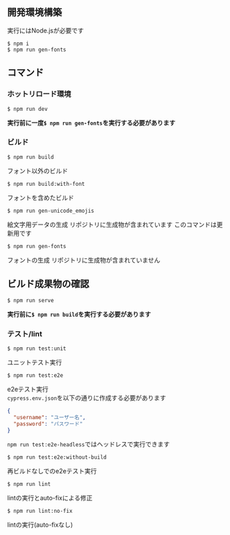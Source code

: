 
## 開発環境構築
実行にはNode.jsが必要です

```shell
$ npm i
$ npm run gen-fonts
```

## コマンド
### ホットリロード環境
```shell
$ npm run dev
```

**実行前に一度`$ npm run gen-fonts`を実行する必要があります**

### ビルド
```shell
$ npm run build
```
フォント以外のビルド

```shell
$ npm run build:with-font
```
フォントを含めたビルド

```shell
$ npm run gen-unicode_emojis
```
絵文字用データの生成
リポジトリに生成物が含まれています
このコマンドは更新用です

```shell
$ npm run gen-fonts
```
フォントの生成
リポジトリに生成物が含まれていません

## ビルド成果物の確認
```shell
$ npm run serve
```

**実行前に`$ npm run build`を実行する必要があります**

### テスト/lint

```shell
$ npm run test:unit
```
ユニットテスト実行

```shell
$ npm run test:e2e
```
e2eテスト実行  
`cypress.env.json`を以下の通りに作成する必要があります  
```json
{
  "username": "ユーザー名",
  "password": "パスワード"
}
```
`npm run test:e2e-headless`ではヘッドレスで実行できます  

```shell
$ npm run test:e2e:without-build
```
再ビルドなしでのe2eテスト実行

```shell
$ npm run lint
```
lintの実行とauto-fixによる修正

```shell
$ npm run lint:no-fix
```
lintの実行(auto-fixなし)

